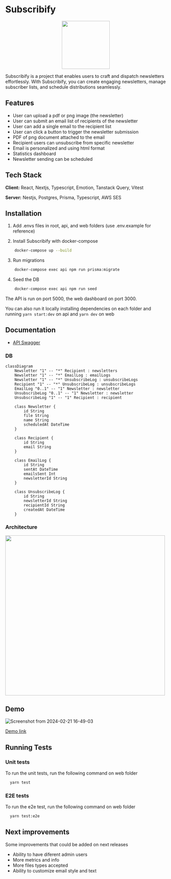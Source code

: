
# Subscribify
<p align="center"><img src=https://github.com/allanloji/subscribify/assets/33562292/16139390-cd8a-496d-ab30-3cc295de8547 width=150 /></p>




Subscribify is a project that enables users to craft and dispatch newsletters effortlessly. With Subscribify, you can create engaging newsletters, manage subscriber lists, and schedule distributions seamlessly. 

## Features

-  User can upload a pdf or png image (the newsletter)
- User can submit an email list of recipients of the newsletter
- User can add a single email to the recipient list
- User can click a button to trigger the newsletter submission
- PDF of png document attached to the email
- Recipient users can unsubscribe from specific newsletter
- Email is personalized and using html format
- Statistics dashboard
- Newsletter sending can be scheduled




## Tech Stack

**Client:** React, Nextjs, Typescript, Emotion, Tanstack Query, Vitest

**Server:** Nestjs, Postgres, Prisma, Typescript, AWS SES


## Installation
1. Add .envs files in root, api, and web folders (use .env.example for reference)

2. Install Subscribify with docker-compose

```bash
    docker-compose up --build
```
3. Run migrations
```bash
    docker-compose exec api npm run prisma:migrate
```
4. Seed the DB
```bash
    docker-compose exec api npm run seed
```
The API is run on port 5000, the web dashboard on port 3000.

You can also run it locally installing dependencies on each folder and running `yarn start:dev` on api and `yarn dev` on web


## Documentation
- [API Swagger](https://subscribify-production.up.railway.app/api)
### DB
```mermaid
classDiagram
    Newsletter "1" -- "*" Recipient : newsletters
    Newsletter "1" -- "*" EmailLog : emailLogs
    Newsletter "1" -- "*" UnsubscribeLog : unsubscribeLogs
    Recipient "1" -- "*" UnsubscribeLog : unsubscribeLogs
    EmailLog "0..1" -- "1" Newsletter : newsletter
    UnsubscribeLog "0..1" -- "1" Newsletter : newsletter
    UnsubscribeLog "1" -- "1" Recipient : recipient

    class Newsletter {
        id String
        file String
        name String
        scheduledAt DateTime
    }

    class Recipient {
        id String
        email String
    }

    class EmailLog {
        id String
        sentAt DateTime
        emailsSent Int
        newsletterId String
    }

    class UnsubscribeLog {
        id String
        newsletterId String
        recipientId String
        createdAt DateTime
    }
```
### Architecture
<img src=https://github.com/allanloji/subscribify/assets/33562292/4c9462a7-cb7b-4767-928f-ef085d96de6a width=500 />



## Demo
![Screenshot from 2024-02-21 16-49-03](https://github.com/allanloji/subscribify/assets/33562292/b7392425-9039-496c-858d-1e35642976ca)

[Demo link](https://subscribify-iota.vercel.app/)



## Running Tests

### Unit tests
To run the unit tests, run the following command on web folder

```bash
  yarn test
```
### E2E tests
To run the e2e test, run the following command on web folder
```bash
  yarn test:e2e
``````

## Next improvements
Some improvements that could be added on next releases
- Ability to have diferent admin users
- More metrics and info
- More files types accepted
- Ability to customize email style and text
